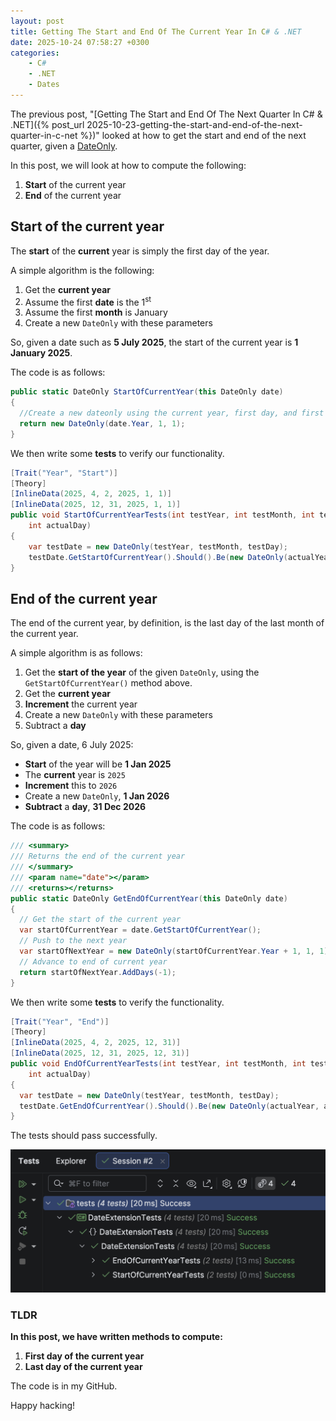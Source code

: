 ```yaml
---
layout: post
title: Getting The Start and End Of The Current Year In C# & .NET
date: 2025-10-24 07:58:27 +0300
categories:
    - C#
    - .NET
    - Dates
---
```


The previous post, "[Getting The Start and End Of The Next Quarter In C# & .NET]({% post_url 2025-10-23-getting-the-start-and-end-of-the-next-quarter-in-c-net %})" looked at how to get the start and end of the next quarter, given a [DateOnly](https://learn.microsoft.com/en-us/dotnet/api/system.dateonly?view=net-9.0).

In this post, we will look at how to compute the following:

1. **Start** of the current year
2. **End** of the current year

## Start of the current year

The **start** of the **current** year is simply the first day of the year. 

A simple algorithm is the following:

1. Get the **current year**
2. Assume the first **date** is the 1<sup>st</sup>
3. Assume the first **month** is January
4. Create a new `DateOnly` with these parameters

So, given a date such as **5 July 2025**, the start of the current year is **1 January 2025**.

The code is as follows:

```c#
public static DateOnly StartOfCurrentYear(this DateOnly date)
{
  //Create a new dateonly using the current year, first day, and first month (Jan)
  return new DateOnly(date.Year, 1, 1);
}
```

We then write some **tests** to verify our functionality.

```c#
[Trait("Year", "Start")]
[Theory]
[InlineData(2025, 4, 2, 2025, 1, 1)]
[InlineData(2025, 12, 31, 2025, 1, 1)]
public void StartOfCurrentYearTests(int testYear, int testMonth, int testDay, int actualYear, int actualMonth,
    int actualDay)
{
    var testDate = new DateOnly(testYear, testMonth, testDay);
    testDate.GetStartOfCurrentYear().Should().Be(new DateOnly(actualYear, actualMonth, actualDay));
}
```

## End of the current year

The end of the current year, by definition, is the last day of the last month of the current year.

A simple algorithm is as follows:

1. Get the **start of the year** of the given `DateOnly`, using the `GetStartOfCurrentYear()` method above.
2. Get the **current year**
3. **Increment** the current year
4. Create a new `DateOnly` with these parameters
5. Subtract a **day**

So, given a date, 6 July 2025:

- **Start** of the year will be **1 Jan 2025**
- The **current** year is `2025`
- **Increment** this to `2026`
- Create a new `DateOnly`, **1 Jan 2026**
- **Subtract** a **day**, **31 Dec 2026**

The code is as follows:

```c#
/// <summary>
/// Returns the end of the current year
/// </summary>
/// <param name="date"></param>
/// <returns></returns>
public static DateOnly GetEndOfCurrentYear(this DateOnly date)
{
  // Get the start of the current year
  var startOfCurrentYear = date.GetStartOfCurrentYear();
  // Push to the next year
  var startOfNextYear = new DateOnly(startOfCurrentYear.Year + 1, 1, 1);
  // Advance to end of current year
  return startOfNextYear.AddDays(-1);
}
```

We then write some **tests** to verify the functionality.

```c#
[Trait("Year", "End")]
[Theory]
[InlineData(2025, 4, 2, 2025, 12, 31)]
[InlineData(2025, 12, 31, 2025, 12, 31)]
public void EndOfCurrentYearTests(int testYear, int testMonth, int testDay, int actualYear, int actualMonth,
    int actualDay)
{
  var testDate = new DateOnly(testYear, testMonth, testDay);
  testDate.GetEndOfCurrentYear().Should().Be(new DateOnly(actualYear, actualMonth, actualDay));
}
```

The tests should pass successfully.

![currentYearTests](../images/2025/10/currentYearTests.png)

### TLDR

**In this post, we have written methods to compute:**

1. **First day of the current year**
2. **Last day of the current year**

The code is in my GitHub.

Happy hacking!
